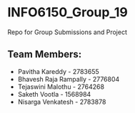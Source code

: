 # INFO6150_Group_19
Repo for Group Submissions and Project

## Team Members:

* Pavitha Kareddy -	2783655
* Bhavesh Raja Rampally	-	2776804
* Tejaswini Malothu	-	2764268
* Saketh Vootla	-	1568984
* Nisarga Venkatesh	-	2783878 
